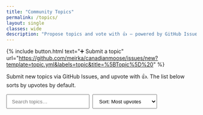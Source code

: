 ```yaml
---
title: "Community Topics"
permalink: /topics/
layout: single
classes: wide
description: "Propose topics and vote with 👍 — powered by GitHub Issues."
---
```


{% include button.html text="➕ Submit a topic" url="https://github.com/meirka/canadianmoose/issues/new?template=topic.yml&labels=topic&title=%5BTopic%5D%20" %}

<div class="mm-page-intro">
  <p>Submit new topics via GitHub Issues, and upvote with 👍. The list below sorts by upvotes by default.</p>
</div>

<div id="topics-controls" style="display:flex;gap:.5rem;flex-wrap:wrap;margin:1rem 0;">
  <input id="q" placeholder="Search topics…" style="padding:.6rem 0.8rem;min-width:220px;">
  <select id="sort" style="padding:.6rem 0.8rem;">
    <option value="hot">Sort: Most upvotes</option>
    <option value="new">Sort: Newest</option>
    <option value="recent">Sort: Recently active</option>
  </select>
</div>

<div id="topics-list"></div>
<p id="topics-empty" style="color:#6b7280;display:none;">No topics match your filter.</p>

<script>
  // ====== CONFIG (your repo) ======
  const OWNER = 'meirka';
  const REPO  = 'canadianmoose';
  // =================================

  const HEADERS = {
    // Include the reactions preview to ensure we get per-type counts in one call.
    'Accept': 'application/vnd.github+json, application/vnd.github.squirrel-girl-preview+json',
    'X-GitHub-Api-Version': '2022-11-28'
  };

  const state = { issues: [], filtered: [] };

  function shortBody(body) {
    if (!body) return '';
    const t = body.replace(/^#+\s.*$/gm,'').replace(/\r?\n+/g,' ').trim();
    return t.length > 220 ? t.slice(0,217) + '…' : t;
  }

  function formatDate(iso) {
    const d = new Date(iso);
    return d.toLocaleDateString(undefined, { year:'numeric', month:'short', day:'numeric' });
  }

  function upvotes(i) {
    // GitHub returns a reactions summary; "+1" contains thumbs-up count.
    return i?.reactions?.["+\u0031"] ?? i?.reactions?.["+1"] ?? 0;
  }

  function render() {
    const container = document.getElementById('topics-list');
    const empty = document.getElementById('topics-empty');
    container.innerHTML = '';
    if (!state.filtered.length) { empty.style.display='block'; return; }
    empty.style.display='none';

    state.filtered.forEach(i => {
      const card = document.createElement('article');
      card.style.border = '1px solid #e5e7eb';
      card.style.borderRadius = '14px';
      card.style.padding = '16px';
      card.style.margin = '12px 0';
      card.style.background = '#fff';

      const badges = (i.labels || [])
        .filter(l => /^status:/i.test(l.name))
        .map(l => `<span style="display:inline-block;margin-right:.4rem;font-size:.75rem;padding:2px 8px;border:1px solid #e5e7eb;border-radius:999px;background:#fff;color:#6b7280">${l.name.replace(/^status:\s*/i,'')}</span>`)
        .join(' ');

      card.innerHTML = `
        <h3 style="margin:0 0 6px;font-size:1.1rem;">${i.title.replace(/^\[Topic\]\s*/i,'')}</h3>
        ${badges ? `<p>${badges}</p>` : ''}
        <p style="margin:.4rem 0 .6rem;color:#374151">${shortBody(i.body)}</p>
        <p style="margin:.2rem 0;color:#6b7280;">👍 ${upvotes(i)} · 💬 ${i.comments} · Opened ${formatDate(i.created_at)} by ${i.user.login}</p>
        <p style="margin-top:.6rem;">
          <a class="btn" href="${i.html_url}" target="_blank" rel="noopener">Open & vote on GitHub</a>
        </p>
      `;
      container.appendChild(card);
    });
  }

  function applyFilterAndSort() {
    const q = document.getElementById('q').value.toLowerCase().trim();
    const sort = document.getElementById('sort').value;

    let arr = state.issues.slice();
    if (q) {
      arr = arr.filter(i =>
        (i.title && i.title.toLowerCase().includes(q)) ||
        (i.body && i.body.toLowerCase().includes(q))
      );
    }

    if (sort === 'new') {
      arr.sort((a,b) => new Date(b.created_at) - new Date(a.created_at));
    } else if (sort === 'recent') {
      arr.sort((a,b) => new Date(b.updated_at) - new Date(a.updated_at));
    } else {
      arr.sort((a,b) => (upvotes(b) - upvotes(a)) || (new Date(b.created_at) - new Date(a.created_at)));
    }

    state.filtered = arr;
    render();
  }

  async function loadIssues() {
    const url = `https://api.github.com/repos/${OWNER}/${REPO}/issues?labels=topic&state=open&per_page=100`;
    const res = await fetch(url, { headers: HEADERS });
    if (!res.ok) {
      document.getElementById('topics-empty').textContent = 'Failed to load topics from GitHub.';
      document.getElementById('topics-empty').style.display = 'block';
      return;
    }
    const issues = await res.json();
    state.issues = issues.filter(i => !i.pull_request);
    state.filtered = state.issues.slice();
    applyFilterAndSort();
  }

  document.getElementById('q').addEventListener('input', applyFilterAndSort);
  document.getElementById('sort').addEventListener('change', applyFilterAndSort);
  loadIssues();
</script>
